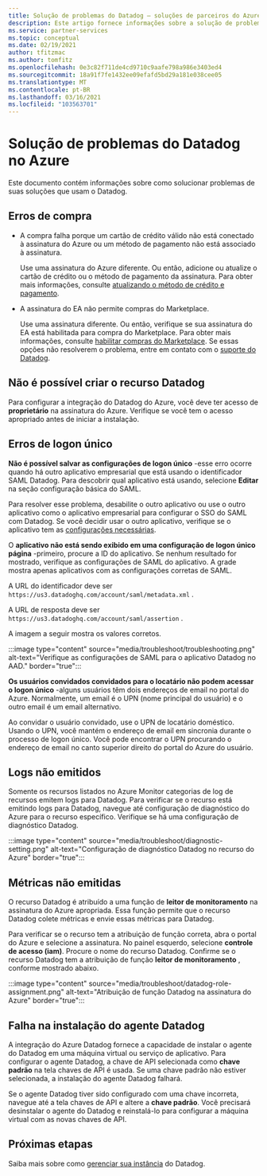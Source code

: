 ```yaml
---
title: Solução de problemas do Datadog – soluções de parceiros do Azure
description: Este artigo fornece informações sobre a solução de problemas do Datadog no Azure.
ms.service: partner-services
ms.topic: conceptual
ms.date: 02/19/2021
author: tfitzmac
ms.author: tomfitz
ms.openlocfilehash: 0e3c82f711de4cd9710c9aafe798a986e3403ed4
ms.sourcegitcommit: 18a91f7fe1432ee09efafd5bd29a181e038cee05
ms.translationtype: MT
ms.contentlocale: pt-BR
ms.lasthandoff: 03/16/2021
ms.locfileid: "103563701"
---
```

# <a name="troubleshooting-datadog-on-azure"></a>Solução de problemas do Datadog no Azure

Este documento contém informações sobre como solucionar problemas de suas soluções que usam o Datadog.

## <a name="purchase-errors"></a>Erros de compra

* A compra falha porque um cartão de crédito válido não está conectado à assinatura do Azure ou um método de pagamento não está associado à assinatura.

  Use uma assinatura do Azure diferente. Ou então, adicione ou atualize o cartão de crédito ou o método de pagamento da assinatura. Para obter mais informações, consulte [atualizando o método de crédito e pagamento](../../cost-management-billing/manage/change-credit-card.md).

* A assinatura do EA não permite compras do Marketplace.

  Use uma assinatura diferente. Ou então, verifique se sua assinatura do EA está habilitada para compra do Marketplace. Para obter mais informações, consulte [habilitar compras do Marketplace](../../cost-management-billing/manage/ea-azure-marketplace.md#enabling-azure-marketplace-purchases). Se essas opções não resolverem o problema, entre em contato com o [suporte do Datadog](https://www.datadoghq.com/support).

## <a name="unable-to-create-datadog-resource"></a>Não é possível criar o recurso Datadog

Para configurar a integração do Datadog do Azure, você deve ter acesso de **proprietário** na assinatura do Azure. Verifique se você tem o acesso apropriado antes de iniciar a instalação.

## <a name="single-sign-on-errors"></a>Erros de logon único

**Não é possível salvar as configurações de logon único** -esse erro ocorre quando há outro aplicativo empresarial que está usando o identificador SAML Datadog. Para descobrir qual aplicativo está usando, selecione **Editar** na seção configuração básica do SAML.

Para resolver esse problema, desabilite o outro aplicativo ou use o outro aplicativo como o aplicativo empresarial para configurar o SSO do SAML com Datadog. Se você decidir usar o outro aplicativo, verifique se o aplicativo tem as [configurações necessárias](create.md#configure-single-sign-on).

O **aplicativo não está sendo exibido em uma configuração de logon único página** -primeiro, procure a ID do aplicativo. Se nenhum resultado for mostrado, verifique as configurações de SAML do aplicativo. A grade mostra apenas aplicativos com as configurações corretas de SAML. 

A URL do identificador deve ser `https://us3.datadoghq.com/account/saml/metadata.xml` .

A URL de resposta deve ser `https://us3.datadoghq.com/account/saml/assertion` .

A imagem a seguir mostra os valores corretos.
  
:::image type="content" source="media/troubleshoot/troubleshooting.png" alt-text="Verifique as configurações de SAML para o aplicativo Datadog no AAD." border="true":::

**Os usuários convidados convidados para o locatário não podem acessar o logon único** -alguns usuários têm dois endereços de email no portal do Azure. Normalmente, um email é o UPN (nome principal do usuário) e o outro email é um email alternativo.

Ao convidar o usuário convidado, use o UPN de locatário doméstico. Usando o UPN, você mantém o endereço de email em sincronia durante o processo de logon único. Você pode encontrar o UPN procurando o endereço de email no canto superior direito do portal do Azure do usuário.
  
## <a name="logs-not-being-emitted"></a>Logs não emitidos

Somente os recursos listados no Azure Monitor categorias de log de recursos emitem logs para Datadog. Para verificar se o recurso está emitindo logs para Datadog, navegue até configuração de diagnóstico do Azure para o recurso específico. Verifique se há uma configuração de diagnóstico Datadog.

:::image type="content" source="media/troubleshoot/diagnostic-setting.png" alt-text="Configuração de diagnóstico Datadog no recurso do Azure" border="true":::

## <a name="metrics-not-being-emitted"></a>Métricas não emitidas

O recurso Datadog é atribuído a uma função de **leitor de monitoramento** na assinatura do Azure apropriada. Essa função permite que o recurso Datadog colete métricas e envie essas métricas para Datadog.

Para verificar se o recurso tem a atribuição de função correta, abra o portal do Azure e selecione a assinatura. No painel esquerdo, selecione **controle de acesso (iam)**. Procure o nome do recurso Datadog. Confirme se o recurso Datadog tem a atribuição de função **leitor de monitoramento** , conforme mostrado abaixo.

:::image type="content" source="media/troubleshoot/datadog-role-assignment.png" alt-text="Atribuição de função Datadog na assinatura do Azure" border="true":::

## <a name="datadog-agent-installation-fails"></a>Falha na instalação do agente Datadog

A integração do Azure Datadog fornece a capacidade de instalar o agente do Datadog em uma máquina virtual ou serviço de aplicativo. Para configurar o agente Datadog, a chave de API selecionada como **chave padrão** na tela chaves de API é usada. Se uma chave padrão não estiver selecionada, a instalação do agente Datadog falhará.

Se o agente Datadog tiver sido configurado com uma chave incorreta, navegue até a tela chaves de API e altere a **chave padrão**. Você precisará desinstalar o agente do Datadog e reinstalá-lo para configurar a máquina virtual com as novas chaves de API.

## <a name="next-steps"></a>Próximas etapas

Saiba mais sobre como [gerenciar sua instância](manage.md) do Datadog.
